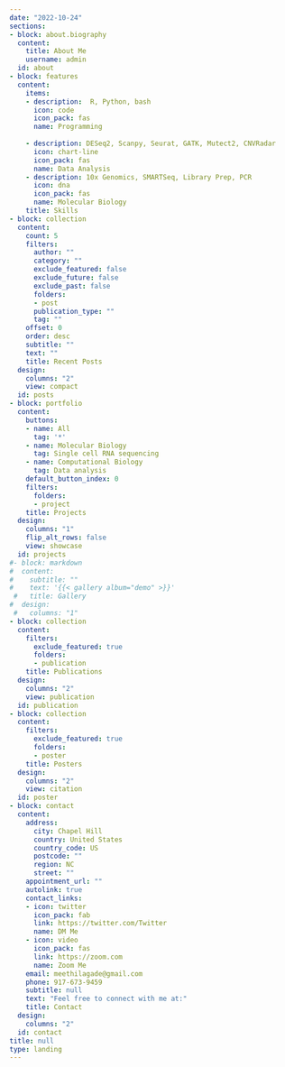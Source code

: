 ```yaml
---
date: "2022-10-24"
sections:
- block: about.biography
  content:
    title: About Me
    username: admin
  id: about
- block: features
  content:
    items:
    - description:  R, Python, bash
      icon: code
      icon_pack: fas
      name: Programming 
  
    - description: DESeq2, Scanpy, Seurat, GATK, Mutect2, CNVRadar
      icon: chart-line
      icon_pack: fas
      name: Data Analysis
    - description: 10x Genomics, SMARTSeq, Library Prep, PCR
      icon: dna
      icon_pack: fas
      name: Molecular Biology
    title: Skills
- block: collection
  content:
    count: 5
    filters:
      author: ""
      category: ""
      exclude_featured: false
      exclude_future: false
      exclude_past: false
      folders:
      - post
      publication_type: ""
      tag: ""
    offset: 0
    order: desc
    subtitle: ""
    text: ""
    title: Recent Posts
  design:
    columns: "2"
    view: compact
  id: posts
- block: portfolio
  content:
    buttons:
    - name: All
      tag: '*'
    - name: Molecular Biology 
      tag: Single cell RNA sequencing
    - name: Computational Biology
      tag: Data analysis
    default_button_index: 0
    filters:
      folders:
      - project
    title: Projects
  design:
    columns: "1"
    flip_alt_rows: false
    view: showcase
  id: projects
#- block: markdown
#  content:
#    subtitle: ""
#    text: '{{< gallery album="demo" >}}'
 #   title: Gallery
#  design:
 #   columns: "1"
- block: collection
  content:
    filters:
      exclude_featured: true
      folders:
      - publication
    title: Publications
  design:
    columns: "2"
    view: publication
  id: publication
- block: collection
  content:
    filters:
      exclude_featured: true
      folders:
      - poster
    title: Posters
  design:
    columns: "2"
    view: citation
  id: poster
- block: contact
  content:
    address:
      city: Chapel Hill
      country: United States
      country_code: US
      postcode: ""
      region: NC
      street: ""
    appointment_url: ""
    autolink: true
    contact_links:
    - icon: twitter
      icon_pack: fab
      link: https://twitter.com/Twitter
      name: DM Me
    - icon: video
      icon_pack: fas
      link: https://zoom.com
      name: Zoom Me
    email: meethilagade@gmail.com
    phone: 917-673-9459
    subtitle: null
    text: "Feel free to connect with me at:" 
    title: Contact
  design:
    columns: "2"
  id: contact
title: null
type: landing
---
```

